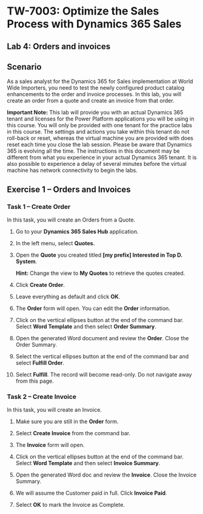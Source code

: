 TW-7003: Optimize the Sales Process with Dynamics 365 Sales
==============================

## Lab 4: Orders and invoices

Scenario
--------

As a sales analyst for the Dynamics 365 for Sales implementation at World Wide
Importers, you need to test the newly configured product catalog enhancements to
the order and invoice processes. In this lab, you will create an order from a
quote and create an invoice from that order.

**Important Note:** This lab will provide you with an actual Dynamics 365 tenant and licenses for the Power Platform applications you will be using in this course. You will only be provided with one tenant for the practice labs in this course. The settings and actions you take within this tenant do not roll-back or reset, whereas the virtual machine you are provided with does reset each time you close the lab session. Please be aware that Dynamics 365 is evolving all the time. The instructions in this document may be different from what you experience in your actual Dynamics 365 tenant. It is also possible to experience a delay of several minutes before the virtual machine has network connectivity to begin the labs.

Exercise 1 – Orders and Invoices
--------------------------------

### Task 1 – Create Order

In this task, you will create an Orders from a Quote.

1.  Go to your **Dynamics 365 Sales Hub** application.

2.  In the left menu, select **Quotes.**

3.  Open the **Quote** you created titled **[my prefix] Interested in Top D. System**.

    **Hint:** Change the view to **My Quotes** to retrieve the quotes created.

4.  Click **Create Order**.

5.  Leave everything as default and click **OK**.

6.  The **Order** form will open. You can edit the **Order** information.

7.  Click on the vertical ellipses button at the end of the command bar. Select **Word Template** and then select
    **Order Summary**.

8.  Open the generated Word document and review the **Order**. Close the Order
    Summary.

9. Select the vertical ellipses button at the end of the command bar and select **Fulfill Order**.

10. Select **Fulfill**. The record will become read-only. Do not navigate away from this page.


### Task 2 – Create Invoice

In this task, you will create an Invoice.

1.  Make sure you are still in the **Order** form.

2.  Select **Create Invoice** from the command bar.

3.  The **Invoice** form will open.

4.  Click on the vertical ellipses button at the end of the command bar. Select **Word Template** and then select
    **Invoice Summary**.

5.  Open the generated Word doc and review the **Invoice**. Close the Invoice
    Summary.

6.  We will assume the Customer paid in full. Click **Invoice Paid**.

7.  Select **OK** to mark the Invoice as Complete.
